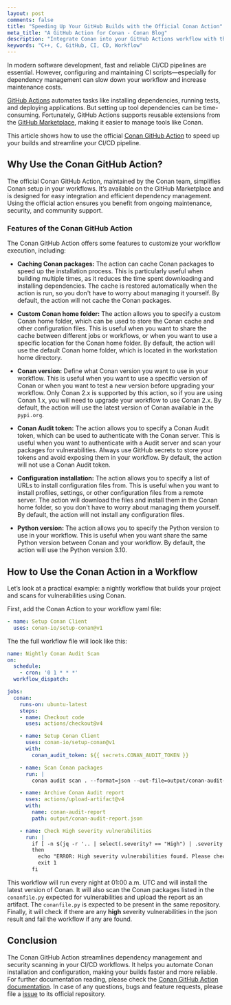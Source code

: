 ```yaml
---
layout: post
comments: false
title: "Speeding Up Your GitHub Builds with the Official Conan Action"
meta_title: "A GitHub Action for Conan - Conan Blog"
description: "Integrate Conan into your GitHub Actions workflow with the new Conan Action."
keywords: "C++, C, GitHub, CI, CD, Workflow"
---
```


In modern software development, fast and reliable CI/CD pipelines are essential. However, configuring and maintaining CI scripts—especially for dependency management can slow down your workflow and increase maintenance costs.

[GitHub Actions](https://github.com/features/actions) automates tasks like installing dependencies, running tests, and deploying applications. But setting up tool dependencies can be time-consuming. Fortunately, GitHub Actions supports reusable extensions from the [GitHub Marketplace](https://github.com/marketplace?type=actions), making it easier to manage tools like Conan.

This article shows how to use the official [Conan GitHub Action](https://github.com/marketplace/actions/setup-conan-client) to speed up your builds and streamline your CI/CD pipeline.

## Why Use the Conan GitHub Action?

The official Conan GitHub Action, maintained by the Conan team, simplifies Conan setup in your workflows. It’s available on the GitHub Marketplace and is designed for easy integration and efficient dependency management. Using the official action ensures you benefit from ongoing maintenance, security, and community support.

### Features of the Conan GitHub Action

The Conan GitHub Action offers some features to customize your workflow execution, including:

- **Caching Conan packages:** The action can cache Conan packages to speed up the installation process. This is particularly useful when building multiple times, as it reduces the time spent downloading and installing dependencies. The cache is restored automatically when the action is run, so you don't have to worry about managing it yourself. By default, the action will not cache the Conan packages.

- **Custom Conan home folder:** The action allows you to specify a custom Conan home folder, which can be used to store the Conan cache and other configuration files. This is useful when you want to share the cache between different jobs or workflows, or when you want to use a specific location for the Conan home folder. By default, the action will use the default Conan home folder, which is located in the workstation home directory.

- **Conan version:** Define what Conan version you want to use in your workflow. This is useful when you want to use a specific version of Conan or when you want to test a new version before upgrading your workflow. Only Conan 2.x is supported by this action, so if you are using Conan 1.x, you will need to upgrade your workflow to use Conan 2.x. By default, the action will use the latest version of Conan available in the `pypi.org`.

- **Conan Audit token:** The action allows you to specify a Conan Audit token, which can be used to authenticate with the Conan server. This is useful when you want to authenticate with a Audit server and scan your packages for vulnerabilities. Always use GitHub secrets to store your tokens and avoid exposing them in your workflow.
By default, the action will not use a Conan Audit token.

- **Configuration installation:** The action allows you to specify a list of URLs to install configuration files from. This is useful when you want to install profiles, settings, or other configuration files from a remote server. The action will download the files and install them in the Conan home folder, so you don't have to worry about managing them yourself. By default, the action will not install any configuration files.

- **Python version:** The action allows you to specify the Python version to use in your workflow. This is useful when you want share the same Python version between Conan and your workflow. By default, the action will use the Python version 3.10.

## How to Use the Conan Action in a Workflow

Let’s look at a practical example: a nightly workflow that builds your project and scans for vulnerabilities using Conan.

First, add the Conan Action to your workflow yaml file:

```yaml
- name: Setup Conan Client
  uses: conan-io/setup-conan@v1
```

The the full workflow file will look like this:

```yaml
name: Nightly Conan Audit Scan
on:
  schedule:
    - cron: '0 1 * * *'
  workflow_dispatch:

jobs:
  conan:
    runs-on: ubuntu-latest
    steps:
    - name: Checkout code
      uses: actions/checkout@v4

    - name: Setup Conan Client
      uses: conan-io/setup-conan@v1
      with:
        conan_audit_token: ${{ secrets.CONAN_AUDIT_TOKEN }}

    - name: Scan Conan packages
      run: |
        conan audit scan . --format=json --out-file=output/conan-audit-report.json

    - name: Archive Conan Audit report
      uses: actions/upload-artifact@v4
      with:
        name: conan-audit-report
        path: output/conan-audit-report.json

    - name: Check High severity vulnerabilities
      run: |
        if [ -n $(jq -r '.. | select(.severity? == "High") | .severity' output/conan-audit-report.json) ]
        then
          echo "ERROR: High severity vulnerabilities found. Please check the report file for details."
          exit 1
        fi
```

This workflow will run every night at 01:00 a.m. UTC and will install the latest version of Conan.
It will also scan the Conan packages listed in the `conanfile.py` expected for vulnerabilities and upload the report as an artifact.
The `conanfile.py` is expected to be present in the same repository.
Finally, it will check if there are any **high** severity vulnerabilities in the json result and fail the workflow if any are found.

## Conclusion

The Conan GitHub Action streamlines dependency management and security scanning in your CI/CD workflows. It helps you automate Conan installation and configuration, making your builds faster and more reliable.
For further documentation reading, please check the [Conan GitHub Action documentation](https://docs.conan.io/2/integrations/github.html). In case of any questions, bugs and feature requests, please file a [issue](https://github.com/conan-io/setup-conan/issues) to its official repository.
